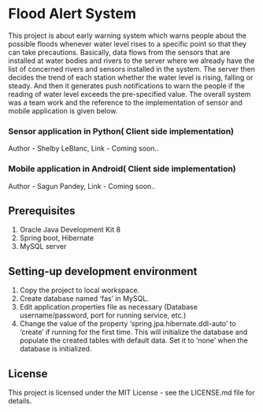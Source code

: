 # Flood Alert System #
This project is about early warning system which warns people about the possible floods whenever water level rises to a specific point so that they can take precautions. Basically, data flows from the sensors that are installed at water bodies and rivers to the server where we already have the list of concerned rivers and sensors installed in the system. The server then decides the trend of each station whether the water level is rising, falling or steady. And then it generates push notifications to warn the people if the reading of water level exceeds the pre-specified value. 
The overall system was a team work and the reference to the implementation of sensor and mobile application is given below.

### Sensor application in Python( Client side implementation) ###
Author - Shelby LeBlanc,
Link - Coming soon..

### Mobile application in Android( Client side implementation) ###
Author - Sagun Pandey,
Link - Coming soon..

## Prerequisites ##
1. Oracle Java Development Kit 8
2. Spring boot, Hibernate
3. MySQL server 

## Setting-up development environment ##
1. Copy the project to local workspace.
2. Create database named ‘fas’ in MySQL.
3. Edit application.properties file as necessary (Database username/password, port for running service, etc.)
4. Change the value of the property ‘spring.jpa.hibernate.ddl-auto’ to ‘create’ if running for the first time. This will    initialize the database and populate the created tables with default data. Set it to ‘none’ when the database is initialized.

## License ##
This project is licensed under the MIT License - see the LICENSE.md file for details.

